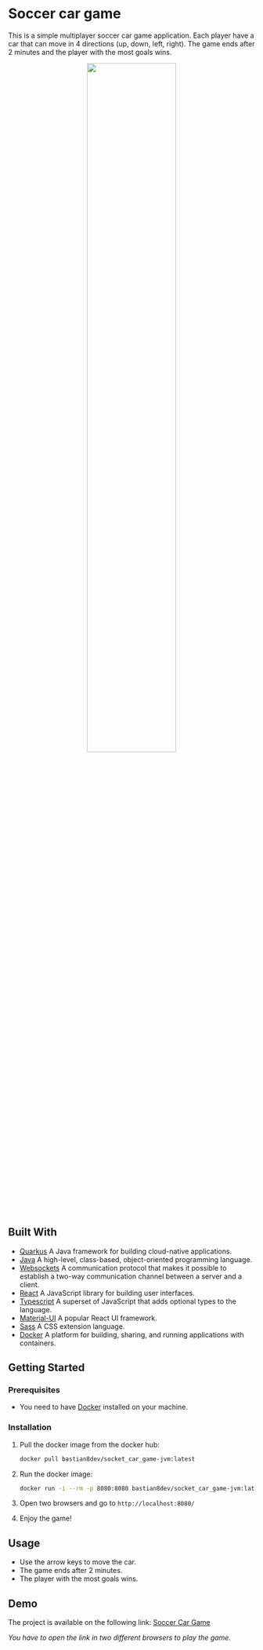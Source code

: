 # Soccer car game

This is a simple multiplayer soccer car game application. Each player have a car that can move in 4 directions (up, down, left, right). The game ends after 2 minutes and the player with the most goals wins.

<div align="center">
    <img src="https://github.com/bastian-albaut/Car-game-app/blob/main/docs/images/headerReadme.png" width="60%" />
</div>

## Built With

- [Quarkus](https://quarkus.io/) A Java framework for building cloud-native applications.
- [Java](https://www.java.com/) A high-level, class-based, object-oriented programming language.
- [Websockets](https://developer.mozilla.org/en-US/docs/Web/API/WebSockets_API) A communication protocol that makes it possible to establish a two-way communication channel between a server and a client.
- [React](https://reactjs.org/) A JavaScript library for building user interfaces.
- [Typescript](https://www.typescriptlang.org/) A superset of JavaScript that adds optional types to the language.
- [Material-UI](https://material-ui.com/) A popular React UI framework.
- [Sass](https://sass-lang.com/) A CSS extension language.
- [Docker](https://www.docker.com/) A platform for building, sharing, and running applications with containers.

## Getting Started

### Prerequisites

- You need to have [Docker](https://www.docker.com/get-started/) installed on your machine.


### Installation

1. Pull the docker image from the docker hub:
    ```sh
    docker pull bastian8dev/socket_car_game-jvm:latest
    ```

2. Run the docker image:
    ```sh
    docker run -i --rm -p 8080:8080 bastian8dev/socket_car_game-jvm:latest
    ```

3. Open two browsers and go to `http://localhost:8080/`

4. Enjoy the game!

## Usage

- Use the arrow keys to move the car.
- The game ends after 2 minutes.
- The player with the most goals wins.

## Demo

The project is available on the following link:
[Soccer Car Game](https://socket-car-game-jvm-vkrm.onrender.com/)

*You have to open the link in two different browsers to play the game.*
